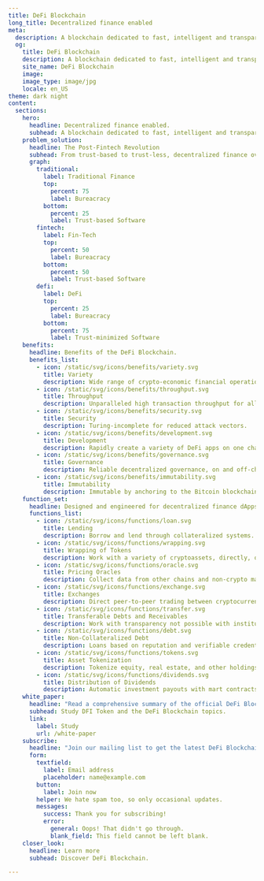 ```yaml
---
title: DeFi Blockchain
long_title: Decentralized finance enabled
meta:
  description: A blockchain dedicated to fast, intelligent and transparent financial services, accessible by everyone.
  og:
    title: DeFi Blockchain
    description: A blockchain dedicated to fast, intelligent and transparent financial services, accessible by everyone.
    site_name: DeFi Blockchain
    image: 
    image_type: image/jpg
    locale: en_US
theme: dark night
content:
  sections:
    hero:
      headline: Decentralized finance enabled.
      subhead: A blockchain dedicated to fast, intelligent and transparent financial services, accessible by everyone.
    problem_solution:
      headline: The Post-Fintech Revolution
      subhead: From trust-based to trust-less, decentralized finance overcomes what Fintech could not solve in traditional finance.
      graph:
        traditional:
          label: Traditional Finance
          top:
            percent: 75
            label: Bureacracy
          bottom:
            percent: 25
            label: Trust-based Software
        fintech:
          label: Fin-Tech
          top:
            percent: 50
            label: Bureacracy
          bottom:
            percent: 50
            label: Trust-based Software
        defi:
          label: DeFi
          top:
            percent: 25
            label: Bureacracy
          bottom:
            percent: 75
            label: Trust-minimized Software
    benefits:
      headline: Benefits of the DeFi Blockchain.
      benefits_list:
        - icon: /static/svg/icons/benefits/variety.svg
          title: Variety
          description: Wide range of crypto-economic financial operations.
        - icon: /static/svg/icons/benefits/throughput.svg
          title: Throughput
          description: Unparalleled high transaction throughput for all transactions
        - icon: /static/svg/icons/benefits/security.svg
          title: Security
          description: Turing-incomplete for reduced attack vectors.
        - icon: /static/svg/icons/benefits/development.svg
          title: Development
          description: Rapidly create a variety of DeFi apps on one chain.
        - icon: /static/svg/icons/benefits/governance.svg
          title: Governance
          description: Reliable decentralized governance, on and off-chain.
        - icon: /static/svg/icons/benefits/immutability.svg
          title: Immutability
          description: Immutable by anchoring to the Bitcoin blockchain.
    function_set:
      headline: Designed and engineered for decentralized finance dApps.
      functions_list:
        - icon: /static/svg/icons/functions/loan.svg
          title: Lending
          description: Borrow and lend through collateralized systems.
        - icon: /static/svg/icons/functions/wrapping.svg
          title: Wrapping of Tokens
          description: Work with a variety of cryptoassets, directly, on-chain. 
        - icon: /static/svg/icons/functions/oracle.svg
          title: Pricing Oracles
          description: Collect data from other chains and non-crypto markets.
        - icon: /static/svg/icons/functions/exchange.svg
          title: Exchanges
          description: Direct peer-to-peer trading between cryptocurrencies.
        - icon: /static/svg/icons/functions/transfer.svg
          title: Transferable Debts and Receivables
          description: Work with transparency not possible with institutions.
        - icon: /static/svg/icons/functions/debt.svg
          title: Non-Collateralized Debt
          description: Loans based on reputation and verifiable credentials.
        - icon: /static/svg/icons/functions/tokens.svg
          title: Asset Tokenization
          description: Tokenize equity, real estate, and other holdings.
        - icon: /static/svg/icons/functions/dividends.svg
          title: Distribution of Dividends
          description: Automatic investment payouts with mart contracts.
    white_paper:
      headline: "Read a comprehensive summary of the official DeFi Blockchain whitepaper:"
      subhead: Study DFI Token and the DeFi Blockchain topics.
      link:
        label: Study
        url: /white-paper
    subscribe:
      headline: "Join our mailing list to get the latest DeFi Blockchain announcements:"
      form:
        textfield:
          label: Email address
          placeholder: name@example.com
        button:
          label: Join now
        helper: We hate spam too, so only occasional updates.
        messages:
          success: Thank you for subscribing!
          error: 
            general: Oops! That didn't go through.
            blank_field: This field cannot be left blank.
    closer_look:
      headline: Learn more
      subhead: Discover DeFi Blockchain.

---
```

